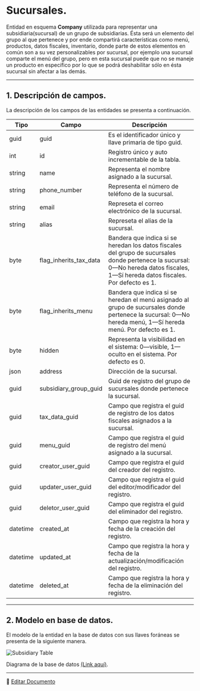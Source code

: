 # Sucursales.

Entidad en esquema **Company** utilizada para representar una subsidiaria(sucursal) de un grupo de subsidiarias. Ésta será un elemento del grupo al que pertenece y por ende compartirá características como menú, productos, datos fiscales, inventario, donde parte de estos elementos en común son a su vez personalizables por sucursal, por ejemplo una sucursal comparte el menú del grupo, pero en esta sucursal puede que no se maneje un producto en específico por lo que se podrá deshabilitar sólo en ésta sucursal sin afectar a las demás.

---

## 1.   Descripción de campos.

La descripción de los campos de las entidades se presenta a continuación.

| Tipo | Campo | Descripción |
|-|-|-|
| guid | guid | Es el identificador único y llave primaria de tipo guid. |
| int | id | Registro único y auto incrementable de la tabla. |
| string | name | Representa el nombre asignado a la sucursal. |
| string | phone_number | Representa el número de teléfono de la sucursal. |
| string | email | Represeta  el correo electrónico de la sucursal. |
| string | alias | Represeta  el alias de la sucursal. |
| byte | flag_inherits_tax_data | Bandera que indica si se heredan los datos fiscales del grupo de sucursales donde pertenece la sucursal: 0—No hereda datos fiscales, 1—Sí hereda datos fiscales. Por defecto es 1. |
| byte | flag_inherits_menu | Bandera que indica si se heredan el menú asignado al grupo de sucursales donde pertenece la sucursal: 0—No hereda menú, 1—Sí hereda menú. Por defecto es 1. |
| byte | hidden | Representa la visibilidad en el sistema: 0—visible, 1—oculto en el sistema. Por defecto es 0. |
| json | address | Dirección de la sucursal. |
| guid | subsidiary_group_guid | Guid de registro del grupo de sucursales donde pertenece la sucursal. |
| guid | tax_data_guid | Campo que registra el guid de registro de los datos fiscales asignados a la sucursal. |
| guid | menu_guid | Campo que registra el guid de registro del menú asignado a la sucursal. |
| guid | creator_user_guid | Campo que registra el guid del creador del registro. |
| guid | updater_user_guid | Campo que registra el guid del editor/modificador del registro. |
| guid | deletor_user_guid | Campo que registra el guid del eliminador del registro. |
| datetime | created_at | Campo que registra la hora y fecha de la creación del registro. |
| datetime | updated_at | Campo que registra la hora y fecha de la actualización/modificación del registro. |
| datetime | deleted_at | Campo que registra la hora y fecha de la eliminación del registro. |

--- 

## 2.  Modelo en base de datos.

El modelo de la entidad en la base de datos con sus llaves foráneas se presenta de la siguiente manera.

![Subsidiary Table](/images/ComSubsidiaryTable.png)

Diagrama de la base de datos [(Link aquí)](https://app.diagrams.net/#G12bfdBfGq1QhoH-HbKd0D5KDiGZxJKMYT).

---

📝 [Editar Documento](https://github.com/4uRest/documentation)